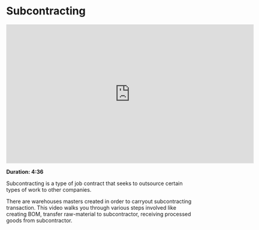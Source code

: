 # Subcontracting

<iframe width="660" height="371" src="https://www.youtube.com/embed/ThiMCC2DtKo" frameborder="0" allowfullscreen></iframe>

**Duration: 4:36**

Subcontracting is a type of job contract that seeks to outsource certain types of work to other companies.

There are warehouses masters created in order to carryout subcontracting transaction. This video walks you through various steps involved like creating BOM, transfer raw-material to subcontractor, receiving processed goods from subcontractor.
